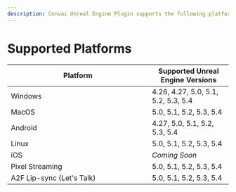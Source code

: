```yaml
---
description: Convai Unreal Engine Plugin supports the following platforms.
---
```


# Supported Platforms

<table><thead><tr><th width="305.5">Platform</th><th>Supported Unreal Engine Versions</th></tr></thead><tbody><tr><td>Windows</td><td>4.26, 4.27, 5.0, 5.1, 5.2, 5.3, 5.4</td></tr><tr><td>MacOS</td><td>5.0, 5.1, 5.2, 5.3, 5.4</td></tr><tr><td>Android</td><td>4.27, 5.0, 5.1, 5.2, 5.3, 5.4</td></tr><tr><td>Linux</td><td>5.0, 5.1, 5.2, 5.3, 5.4</td></tr><tr><td>iOS</td><td><em>Coming Soon</em></td></tr><tr><td>Pixel Streaming</td><td>5.0, 5.1, 5.2, 5.3, 5.4</td></tr><tr><td>A2F Lip-sync (Let's Talk)</td><td>5.0, 5.1, 5.2, 5.3, 5.4</td></tr></tbody></table>

